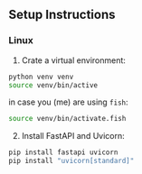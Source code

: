 ## **Setup Instructions**

### **Linux**

1. Crate a virtual environment:

```bash
python venv venv
source venv/bin/active
```

in case you (me) are using `fish`:

```bash
source venv/bin/activate.fish
```

2. Install FastAPI and Uvicorn:

```bash
pip install fastapi uvicorn
pip install "uvicorn[standard]"
```
